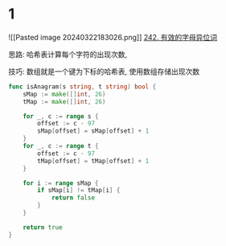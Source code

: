 # 1
![[Pasted image 20240322183026.png]]
[242. 有效的字母异位词](https://leetcode.cn/problems/valid-anagram/)

思路: 哈希表计算每个字符的出现次数,

技巧: 数组就是一个键为下标的哈希表, 使用数组存储出现次数

```go
func isAnagram(s string, t string) bool {
	sMap := make([]int, 26)
	tMap := make([]int, 26)

	for _, c := range s {
		offset := c - 97
		sMap[offset] = sMap[offset] + 1
	}
	for _, c := range t {
		offset := c - 97
		tMap[offset] = tMap[offset] + 1
	}

	for i := range sMap {
		if sMap[i] != tMap[i] {
			return false
		}
	}

	return true
}
```
